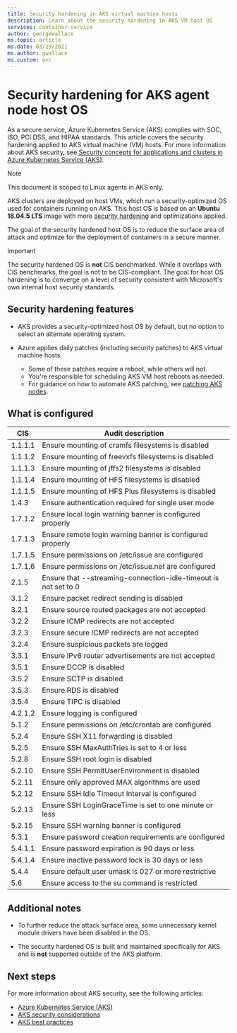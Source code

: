 ```yaml
---
title: Security hardening in AKS virtual machine hosts 
description: Learn about the security hardening in AKS VM host OS
services: container-service
author: georgewallace
ms.topic: article
ms.date: 03/29/2021
ms.author: gwallace
ms.custom: mvc
---
```


# Security hardening for AKS agent node host OS

As a secure service, Azure Kubernetes Service (AKS) complies with SOC, ISO, PCI DSS, and HIPAA standards. This article covers the security hardening applied to AKS virtual machine (VM) hosts. For more information about AKS security, see [Security concepts for applications and clusters in Azure Kubernetes Service (AKS)](./concepts-security.md).

> [!Note]
> This document is scoped to Linux agents in AKS only.

AKS clusters are deployed on host VMs, which run a security-optimized OS used for containers running on AKS. This host OS is based on an **Ubuntu 18.04.5 LTS** image with more [security hardening](#security-hardening-features) and optimizations applied.

The goal of the security hardened host OS is to reduce the surface area of attack and optimize for the deployment of containers in a secure manner.

> [!Important]
> The security hardened OS is **not** CIS benchmarked. While it overlaps with CIS benchmarks, the goal is not to be CIS-compliant. The goal for host OS hardening is to converge on a level of security consistent with Microsoft's own internal host security standards.

## Security hardening features

* AKS provides a security-optimized host OS by default, but no option to select an alternate operating system.

* Azure applies daily patches (including security patches) to AKS virtual machine hosts. 
    * Some of these patches require a reboot, while others will not. 
    * You're responsible for scheduling AKS VM host reboots as needed. 
    * For guidance on how to automate AKS patching, see [patching AKS nodes](./node-updates-kured.md).

## What is configured

| CIS  | Audit description|
|---|---|
| 1.1.1.1 |Ensure mounting of cramfs filesystems is disabled|
| 1.1.1.2 |Ensure mounting of freevxfs filesystems is disabled|
| 1.1.1.3 |Ensure mounting of jffs2 filesystems is disabled|
| 1.1.1.4 |Ensure mounting of HFS filesystems is disabled|
| 1.1.1.5 |Ensure mounting of HFS Plus filesystems is disabled|
|1.4.3 |Ensure authentication required for single user mode |
|1.7.1.2 |Ensure local login warning banner is configured properly |
|1.7.1.3 |Ensure remote login warning banner is configured properly |
|1.7.1.5 |Ensure permissions on /etc/issue are configured |
|1.7.1.6 |Ensure permissions on /etc/issue.net are configured |
|2.1.5 |Ensure that --streaming-connection-idle-timeout is not set to 0 |
|3.1.2 |Ensure packet redirect sending is disabled |
|3.2.1 |Ensure source routed packages are not accepted |
|3.2.2 |Ensure ICMP redirects are not accepted |
|3.2.3 |Ensure secure ICMP redirects are not accepted |
|3.2.4 |Ensure suspicious packets are logged |
|3.3.1 |Ensure IPv6 router advertisements are not accepted |
|3.5.1 |Ensure DCCP is disabled |
|3.5.2 |Ensure SCTP is disabled |
|3.5.3 |Ensure RDS is disabled |
|3.5.4 |Ensure TIPC is disabled |
|4.2.1.2 |Ensure logging is configured |
|5.1.2 |Ensure permissions on /etc/crontab are configured |
|5.2.4 |Ensure SSH X11 forwarding is disabled |
|5.2.5 |Ensure SSH MaxAuthTries is set to 4 or less |
|5.2.8 |Ensure SSH root login is disabled |
|5.2.10 |Ensure SSH PermitUserEnvironment is disabled |
|5.2.11 |Ensure only approved MAX algorithms are used |
|5.2.12 |Ensure SSH Idle Timeout Interval is configured |
|5.2.13 |Ensure SSH LoginGraceTime is set to one minute or less |
|5.2.15 |Ensure SSH warning banner is configured |
|5.3.1 |Ensure password creation requirements are configured |
|5.4.1.1 |Ensure password expiration is 90 days or less |
|5.4.1.4 |Ensure inactive password lock is 30 days or less |
|5.4.4 |Ensure default user umask is 027 or more restrictive |
|5.6 |Ensure access to the su command is restricted|

## Additional notes
 
* To further reduce the attack surface area, some unnecessary kernel module drivers have been disabled in the OS.

* The security hardened OS is built and maintained specifically for AKS and is **not** supported outside of the AKS platform.

## Next steps  

For more information about AKS security, see the following articles: 

* [Azure Kubernetes Service (AKS)](./intro-kubernetes.md)
* [AKS security considerations](./concepts-security.md)
* [AKS best practices](./best-practices.md)
